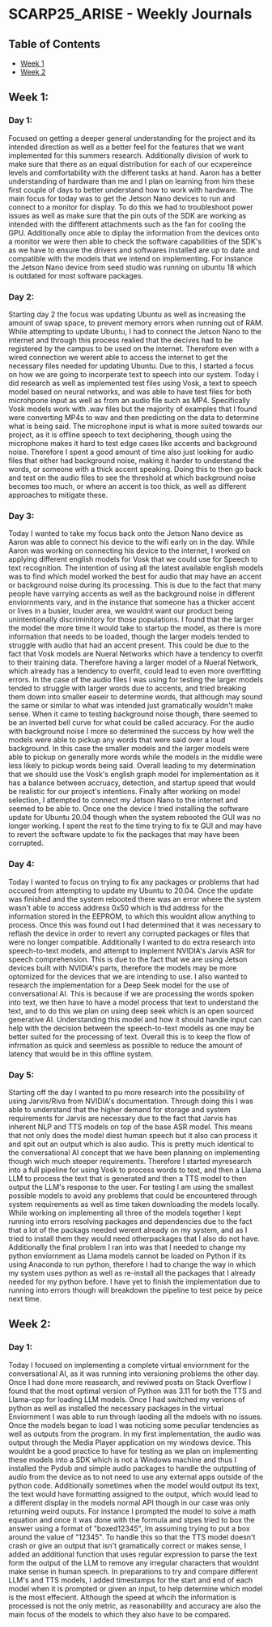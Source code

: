 # SCARP25_ARISE - Weekly Journals

## Table of Contents
- [Week 1](#Week-1)
- [Week 2](#Week-2)


## Week 1:
### Day 1:
Focused on getting a deeper general understanding for the project and its intended direction as well as a better feel for the features that we want implemented for this summers research. Additionally division of work to make sure that there as an equal distribution for each of our ecxpereince levels and comfortability with the different tasks at hand. Aaron has a better understanding of hardware than me and I plan on learning from him these first couple of days to better understand how to work with hardware. The main focus for today was to get the Jetson Nano devices to run and connect to a monitor for display. To do this we had to troubleshoot power issues as well as make sure that the pin outs of the SDK are working as intended with the diffferent attachments such as the fan for cooling the GPU. Additionally once able to diplay the information from the devices onto a monitor we were then able to check the software capabilities of the SDK's as we have to ensure the drivers and softwares installed are up to date and compatible with the models that we intend on implementing. For instance the Jetson Nano device from seed studio was running on ubuntu 18 which is outdated for most software packages. 

### Day 2: 
Starting day 2 the focus was updating Ubuntu as well as increasing the amount of swap space, to prevent memory errors when running out of RAM. While attempting to update Ubuntu, I had to connect the Jetson Nano to the internet and through this process realied that the decives had to be registered by the campus to be used on the internet. Therefore even with a wired connection we werent able to access the internet to get the necessary files needed for updating Ubuntu. Due to this, I started a focus on how we are going to incorperate text to speech into our system. Today I did research as well as implemented test files using Vosk, a text to speech model based on neural networks, and was able to have test files for both microhpone input as well as from an audio file such as MP4. Specifically Vosk models work with .wav files but the majority of examples that I found were converting MP4s to wav and then predicting on the data to determine what is being said. The microphone input is what is more suited towards our project, as it is offline speech to text deciphering, though using the microphone makes it hard to test edge cases like accents and background noise. Therefore I spent a good amount of time also just looking for audio files that either had background noise, making it harder to understand the words, or someone with a thick accent speaking. Doing this to then go back and test on the audio files to see the threshold at which background noise becomes too much, or where an accent is too thick, as well as different approaches to mitigate these.

### Day 3:
Today I wanted to take my focus back onto the Jetson Nano device as Aaron was able to connect his device to the wifi early on in the day. While Aaron was working on connecting his device to the internet, I worked on applying different english models for Vosk that we could use for Speech to text recognition. The intention of using all the latest available english models was to find which model worked the best for audio that may have an accent or background noise during its processing. This is due to the fact that many people have varrying accents as well as the background noise in different enviornments vary, and in the instance that someone has a thicker accent or lives in a busier, louder area, we wouldnt want our product being unintentionally discriminitory for those populations. I found that the larger the model the more time it would take to startup the model, as there is more information that needs to be loaded, though the larger models tended to struggle with audio that had an accent present. This could be due to the fact that Vosk models are Nueral Networks which have a tendency to overfit to their training data. Therefore having a larger model of a Nueral Network, which already has a tendency to overfit, could lead to even more overfitting errors. In the case of the audio files I was using for testing the larger models tended to struggle with larger words due to accents, and tried breaking them down into smaller easeir to determine words, that although may sound the same or similar to what was intended just gramatically wouldn't make sense. When it came to testing background noise though, there seemed to be an inverted bell curve for what could be called accuracy. For the audio with background noise I more so determined the success by how well the models were able to pickup any words that were said over a loud background. In this case the smaller models and the larger models were able to pickup on generally more words while the models in the middle were less likely to pickup words being said. Overall leading to my determination that we should use the Vosk's english graph model for implementation as it has a balance between accruacy, detection, and startup speed that would be realistic for our project's intentions. Finally after working on model selection, I attempted to connect my Jetson Nano to the internet and seemed to be able to. Once one the device I tried installing the software update for Ubuntu 20.04 though when the system rebooted the GUI was no longer working. I spent the rest fo the time trying to fix te GUI and may have to revert the software update to fix the packages that may have been corrupted.

### Day 4: 
Today I wanted to focus on trying to fix any packages or problems that had occured from attempting to update my Ubuntu to 20.04. Once the update was finished and the system rebooted there was an error where the system wasn't able to access address 0x50 which is thd address for the information stored in the EEPROM, to which this wouldnt allow anything to process. Once this was found out I had determined that it was necessary to reflash the device in order to revert any corrupted packages or files that were no longer compatible. Additionally I wanted to do extra research into speech-to-text models, and attempt to implement NVIDIA's Jarvis ASR for speech comprehension. This is due to the fact that we are using Jetson devices built with NVIDIA's parts, therefore the models may be more optomized for the devices that we are intending to use. I also wanted to research the implementation for a Deep Seek model for the use of conversational AI. This is because if we are processing the words spoken into text, we then have to have a model process that text to understand the text, and to do this we plan on using deep seek which is an open sourced generative AI. Understanding this model and how it should handle input can help with the decision between the speech-to-text models as one may be better suited for the processing of text. Overall this is to keep the flow of infrmation as quick and seemless as possible to reduce the amount of latency that would be in this offline system. 

### Day 5:
Starting off the day I wanted to pu more research into the possibility of using Jarvis/Riva from NVIDIA's documentation. Through doing this I was able to understand that the higher demand for storage and system requirements for Jarvis are necessary due to the fact that Jarvis has inherent NLP and TTS models on top of the base ASR model. This means that not only does the model diest human speech but it also can process it and spit out an output which is also audio. This is pretty much identical to the conversational AI concept that we have been planning on implementing though wich much steeper requirements. Therefore I started myresearch into a full pipeline for using Vosk to process words to text, and then a Llama LLM to process the text that is generated and then a TTS model to then output the LLM's response to the user. For testing I am using the smallest possible models to avoid any problems that could be encountered through system requirements as well as time taken downloading the models locally. While working on implementing all three of the models together I kept running into errors resolving packages and dependencies due to the fact that a lot of the packags needed werent already on my system, and as I tried to install them they would need otherpackages that I also do not have. Additionally the final problem I ran into was that I needed to change my python enviornment as Llama models cannot be loaded on Python if its using Anaconda to run python, therefore I had to change the way in which my system uses python as well as re-install all the packages that I already needed for my python before. I have yet to finish the implementation due to running into errors though will breakdown the pipeline to test peice by peice next time.

## Week 2:
### Day 1:
Today I focused on implementing a complete virtual enviornment for the conversational AI, as it was running into versioning problems the other day. Once I had done more reasearch, and reviwed posts on Stack Overflow I found that the most optimal version of Python was 3.11 for both the TTS and Llama-cpp for loading LLM models. Once I had switched my verions of python as well as installed the necessary packages in the virtual Enviornment I was able to run through laoding all the mdoels with no issues. Once the models began to load I was noticing some peculiar tendencies as well as outputs from the program. In my first implementation, the audio was output through the Media Player application on my windows device. This wouldnt be a good practice to have for testing as we plan on implementing these models into a SDK which is not a Windows machine and thus I installed the Pydub and simple audio packages to handle the outputting of audio from the device as to not need to use any external apps outside of the python code. Additionally sometimes when the model would output its text,  the text would have formatting assigned to the output, which would lead to a different display in the models normal API though in our case was only returning weird ouputs. For instance I prompted the model to solve a math equation and once it was done with the formula and stpes tried to box the answer using a format of "boxed12345", Im assuming trying to put a box around the value of "12345". To handle this so that the TTS model doesn't crash or give an output that isn't gramatically correct or makes sense, I added an additional function that uses regular expression to parse the text form the output of the LLM to remove any irregular characters that wouldnt make sense in human speech. In preparations to try and compare different LLM's and TTS models, I added timestamps for the start and end of each model when it is prompted or given an input, to help determine which model is the most effecient. Although the speed at whcih the information is processed is not the only metric, as reasonability and accuracy are also the main focus of the models to which they also have to be compared.
  